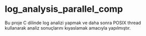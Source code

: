 # log_analysis_parallel_comp

Bu proje C dilinde log analizi yapmak ve daha sonra POSIX thread kullanarak analiz sonuçlarını kıyaslamak amacıyla yapılmıştır.
